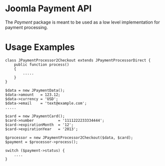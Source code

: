 Joomla Payment API
===============

The *Payment* package is meant to be used as a low level implementation for payment processing.

Usage Examples
==============

    class JPaymentProcessor2Checkout extends JPaymentProcessorDirect {
    	public function process()
    	{
    		.....
    	}
    }

    $data = new JPaymentData();
    $data->amount	= 123.12;
    $data->currency	= 'USD';
    $data->email	= 'text@example.com';
    .....

    $card = new JPaymentCard();
    $card->number 			= '1111222233334444';
    $card->expirationMonth 	= '12';
    $card->expirationYear 	= '2013';

    $processor = new JPaymentProcessor2Checkout($data, $card);
    $payment = $processor->process();

    switch ($payment->status) {
    	....
    } 